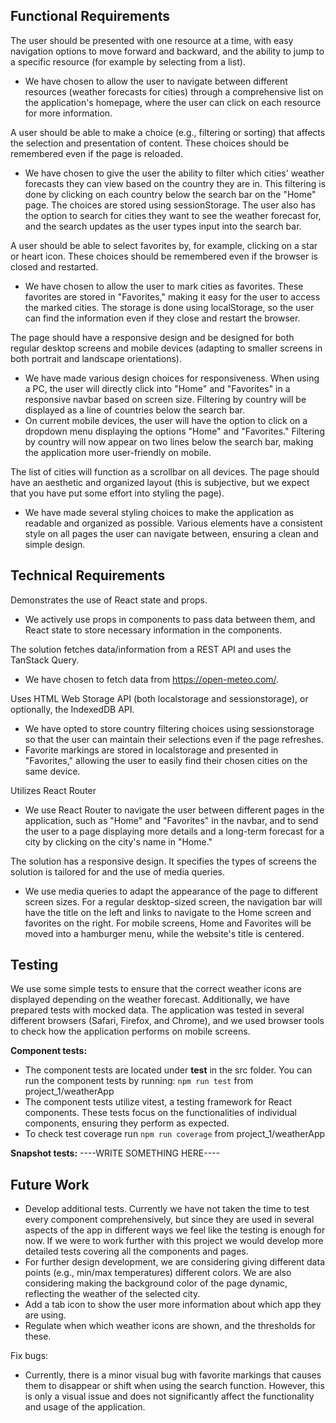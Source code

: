 ## Functional Requirements
The user should be presented with one resource at a time, with easy navigation options to move forward and backward, and the ability to jump to a specific resource (for example by selecting from a list).
* We have chosen to allow the user to navigate between different resources (weather forecasts for cities) through a comprehensive list on the application's homepage, where the user can click on each resource for more information.

A user should be able to make a choice (e.g., filtering or sorting) that affects the selection and presentation of content. These choices should be remembered even if the page is reloaded.
* We have chosen to give the user the ability to filter which cities' weather forecasts they can view based on the country they are in. This filtering is done by clicking on each country below the search bar on the "Home" page. The choices are stored using sessionStorage. The user also has the option to search for cities they want to see the weather forecast for, and the search updates as the user types input into the search bar.

A user should be able to select favorites by, for example, clicking on a star or heart icon. These choices should be remembered even if the browser is closed and restarted.
* We have chosen to allow the user to mark cities as favorites. These favorites are stored in "Favorites," making it easy for the user to access the marked cities. The storage is done using localStorage, so the user can find the information even if they close and restart the browser.

The page should have a responsive design and be designed for both regular desktop screens and mobile devices (adapting to smaller screens in both portrait and landscape orientations).
* We have made various design choices for responsiveness. When using a PC, the user will directly click into "Home" and "Favorites" in a responsive navbar based on screen size. Filtering by country will be displayed as a line of countries below the search bar.
* On current mobile devices, the user will have the option to click on a dropdown menu displaying the options "Home" and "Favorites." Filtering by country will now appear on two lines below the search bar, making the application more user-friendly on mobile.

The list of cities will function as a scrollbar on all devices. The page should have an aesthetic and organized layout (this is subjective, but we expect that you have put some effort into styling the page).
* We have made several styling choices to make the application as readable and organized as possible. Various elements have a consistent style on all pages the user can navigate between, ensuring a clean and simple design.

## Technical Requirements
Demonstrates the use of React state and props.
* We actively use props in components to pass data between them, and React state to store necessary information in the components.

The solution fetches data/information from a REST API and uses the TanStack Query.
* We have chosen to fetch data from https://open-meteo.com/.

Uses HTML Web Storage API (both localstorage and sessionstorage), or optionally, the IndexedDB API.
* We have opted to store country filtering choices using sessionstorage so that the user can maintain their selections even if the page refreshes. 
* Favorite markings are stored in localstorage and presented in "Favorites," allowing the user to easily find their chosen cities on the same device.

Utilizes React Router
* We use React Router to navigate the user between different pages in the application, such as "Home" and "Favorites" in the navbar, and to send the user to a page displaying more details and a long-term forecast for a city by clicking on the city's name in "Home."

The solution has a responsive design. It specifies the types of screens the solution is tailored for and the use of media queries.
* We use media queries to adapt the appearance of the page to different screen sizes. For a regular desktop-sized screen, the navigation bar will have the title on the left and links to navigate to the Home screen and favorites on the right. For mobile screens, Home and Favorites will be moved into a hamburger menu, while the website's title is centered.


## Testing
We use some simple tests to ensure that the correct weather icons are displayed depending on the weather forecast. Additionally, we have prepared tests with mocked data. The application was tested in several different browsers (Safari, Firefox, and Chrome), and we used browser tools to check how the application performs on mobile screens.

**Component tests:**
- The component tests are located under **test** in the src folder. You can run the component tests by running: `npm run test` from project_1/weatherApp
- The component tests utilize vitest, a testing framework for React components. These tests focus on the functionalities of individual components, ensuring they perform as expected.
- To check test coverage run `npm run coverage` from project_1/weatherApp

**Snapshot tests:**
----WRITE SOMETHING HERE----

## Future Work
- Develop additional tests. Currently we have not taken the time to test every component comprehensively, but since they are used in several aspects of the app in different ways we feel like the testing is enough for now. If we were to work further with this project we would develop more detailed tests covering all the components and pages.
- For further design development, we are considering giving different data points (e.g., min/max temperatures) different colors. We are also considering making the background color of the page dynamic, reflecting the weather of the selected city.
- Add a tab icon to show the user more information about which app they are using.
- Regulate when which weather icons are shown, and the thresholds for these.

Fix bugs:
* Currently, there is a minor visual bug with favorite markings that causes them to disappear or shift when using the search function. However, this is only a visual issue and does not significantly affect the functionality and usage of the application.